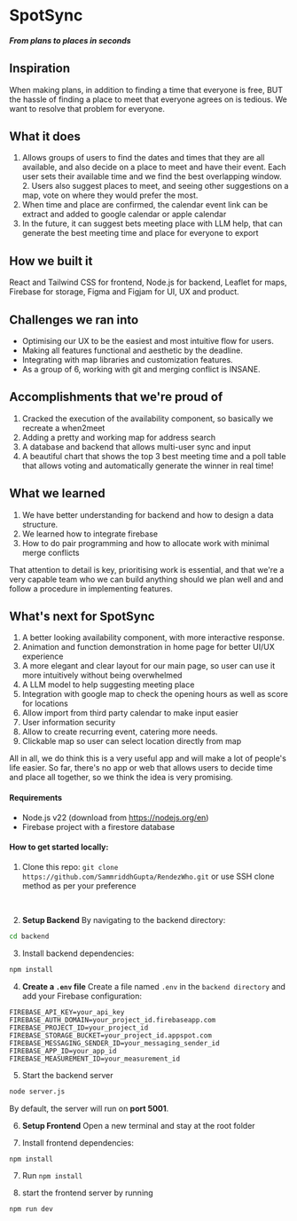 # SpotSync
##### From plans to places in seconds 

## Inspiration
When making plans, in addition to finding a time that everyone is free, BUT the hassle of finding a place to meet that everyone agrees on is tedious. We want to resolve that problem for everyone.

## What it does
1. Allows groups of users to find the dates and times that they are all available, and also decide on a place to meet and have their event. Each user sets their available time and we find the best overlapping window. 2. Users also suggest places to meet, and seeing other suggestions on a map, vote on where they would prefer the most.
3. When time and place are confirmed, the calendar event link can be extract and added to google calendar or apple calendar
3. In the future, it can suggest bets meeting place with LLM help, that can generate the best meeting time and place for everyone to export

## How we built it
React and Tailwind CSS for frontend, Node.js for backend, Leaflet for maps, Firebase for storage, Figma and Figjam for UI, UX and product.

## Challenges we ran into
- Optimising our UX to be the easiest and most intuitive flow for users. 
- Making all features functional and aesthetic by the deadline.
- Integrating with map libraries and customization features.
- As a group of 6, working with git and merging conflict is INSANE.

## Accomplishments that we're proud of
1. Cracked the execution of the  availability component, so basically we recreate a when2meet
2. Adding a pretty and working map for address search
3. A database and backend that allows multi-user sync and input
4. A beautiful chart that shows the top 3 best meeting time and a poll table that allows voting and automatically generate the winner in real time!


## What we learned
1. We have better understanding for backend and how to design a data structure.
2. We learned how to integrate firebase
3. How to do pair programming and how to allocate work with minimal merge conflicts

That attention to detail is key, prioritising work is essential, and that we're a very capable team who we can build anything should we plan well and and follow a procedure in implementing features.

## What's next for SpotSync
1. A better looking availability component, with more interactive response.
2. Animation and function demonstration in home page for better UI/UX experience
3. A more elegant and clear layout for our main page, so user can use it more intuitively without being overwhelmed
4. A LLM model to help suggesting meeting place
5. Integration with google map to check the opening hours as well as score for locations
6. Allow import from third party calendar to make input easier
7. User information security
8. Allow to create recurring event, catering more needs.
9. Clickable map so user can select location directly from map

All in all, we do think this is a very useful app and will make a lot of people's life easier. So far, there's no app or web that allows users to decide time and place all together, so we think the idea is very promising.



#### Requirements
- Node.js v22 (download from https://nodejs.org/en)
- Firebase project with a firestore database


#### How to get started locally: 

1. Clone this repo: `git clone https://github.com/SammriddhGupta/RendezWho.git` or use SSH clone method as per your preference

<br>

2. **Setup Backend** 
By navigating to the backend directory:
```bash
cd backend
```
3. Install backend dependencies:
```bash
npm install
```

4. **Create a `.env` file**
Create a file named `.env` in the `backend directory` and add your Firebase configuration:
```env
FIREBASE_API_KEY=your_api_key
FIREBASE_AUTH_DOMAIN=your_project_id.firebaseapp.com
FIREBASE_PROJECT_ID=your_project_id
FIREBASE_STORAGE_BUCKET=your_project_id.appspot.com
FIREBASE_MESSAGING_SENDER_ID=your_messaging_sender_id
FIREBASE_APP_ID=your_app_id
FIREBASE_MEASUREMENT_ID=your_measurement_id

```

5. Start the backend server
```bash
node server.js
```
By default, the server will run on **port 5001**.


6. **Setup Frontend**
Open a new terminal and stay at the root folder

7. Install frontend dependencies:
```bash
npm install
```

7. Run `npm install` 

8.  start the frontend server by running
```bash
npm run dev
```